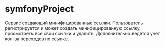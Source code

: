 ﻿# symfonyProject
Сервис создающий минифицированные ссылки. 
Пользователь регистрируется и может создать минифицированную ссылку, просмотреть все свои ссылки и удалить.
Дополнительно ведётся учет кол-ва переходов по ссылке.
